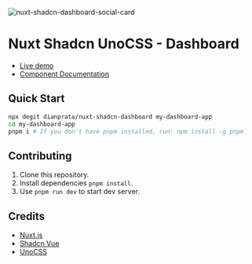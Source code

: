 ![nuxt-shadcn-dashboard-social-card](https://nuxt-shadcn-dashboard.vercel.app/social-card.png)

# Nuxt Shadcn UnoCSS - Dashboard

- [Live demo](https://nuxt-shadcn-dashboard.vercel.app)
- [Component Documentation](https://shadcn-vue.com/docs/introduction)

## Quick Start

```bash [Terminal]
npx degit dianprata/nuxt-shadcn-dashboard my-dashboard-app
cd my-dashboard-app
pnpm i # If you don't have pnpm installed, run: npm install -g pnpm
```

## Contributing

1. Clone this repository.
2. Install dependencies `pnpm install`.
3. Use `pnpm run dev` to start dev server.

## Credits

- [Nuxt.js](https://nuxtjs.org/)
- [Shadcn Vue](https://shadcn-vue.com/)
- [UnoCSS](https://unocss.com/)
